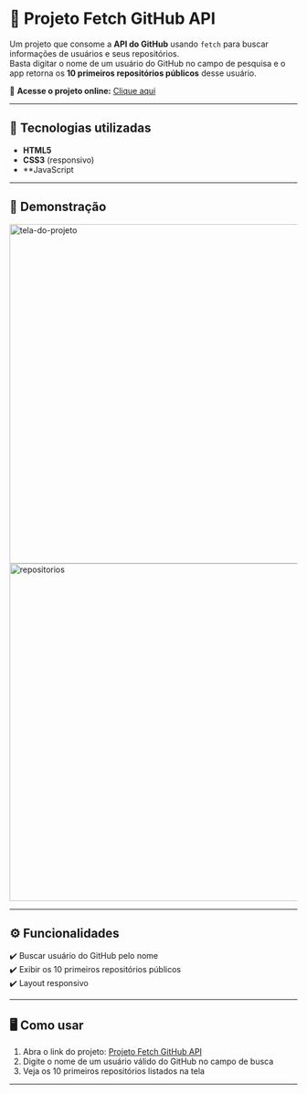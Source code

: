 # 📌 Projeto Fetch GitHub API

Um projeto que consome a **API do GitHub** usando `fetch` para buscar informações de usuários e seus repositórios.  
Basta digitar o nome de um usuário do GitHub no campo de pesquisa e o app retorna os **10 primeiros repositórios públicos** desse usuário.  

🔗 **Acesse o projeto online:** [Clique aqui](https://alissondwirvelle.github.io/projeto-fetch-github-api/)

---

## 🚀 Tecnologias utilizadas
- **HTML5**
- **CSS3** (responsivo)
- **JavaScript

---

## 📸 Demonstração

<img width="1365" height="594" alt="tela-do-projeto" src="https://github.com/user-attachments/assets/45dc6ca9-f04b-44d5-ad89-1fdbca948319" />
<img width="1348" height="591" alt="repositorios" src="https://github.com/user-attachments/assets/d403939d-1413-411e-9666-a866a8ce642a" />



---

## ⚙️ Funcionalidades
✔️ Buscar usuário do GitHub pelo nome  
✔️ Exibir os 10 primeiros repositórios públicos  
✔️ Layout responsivo  

---

## 🖥️ Como usar
1. Abra o link do projeto: [Projeto Fetch GitHub API](https://alissondwirvelle.github.io/projeto-fetch-github-api/)  
2. Digite o nome de um usuário válido do GitHub no campo de busca  
3. Veja os 10 primeiros repositórios listados na tela  

---
